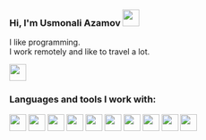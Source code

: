 ### Hi, I'm Usmonali Azamov <img src="https://media.giphy.com/media/hvRJCLFzcasrR4ia7z/giphy.gif" width="30px">

I like programming. <br />
I work remotely and like to travel a lot.

<a herf="https://t.me/Azamov_Usmonali_Blogi"><img src="https://upload.wikimedia.org/wikipedia/commons/thumb/5/5c/Telegram_Messenger.png/640px-Telegram_Messenger.png" width="30px"></a>

### Languages and tools I work with:

<code><img src="https://toppng.com/uploads/preview/html5-grey-black-11609363742cuzy8j6mkq.png" width="30px"></code>
<code><img src="https://www.kindpng.com/picc/m/464-4640184_css3-png-download-css-icon-transparent-png.png" width="30px"></code>
<code><img src="https://www.pngkey.com/png/detail/377-3771917_scss-logo.png" width="30px"></code>
<code><img src="https://toppng.com/uploads/preview/bootstrap-featured-image-bootstrap-3-logo-11563293130teouf93qpu.png" width="30px"></code>
<code><img src="https://mpng.subpng.com/20180411/cvq/kisspng-javascript-html-computer-software-web-browser-watermark-5acdbd54ac19f7.4484983215234327887049.jpg" width="30px"></code>
<code><img src="https://upload.wikimedia.org/wikipedia/commons/thumb/f/fd/JQuery-Logo.svg/2560px-JQuery-Logo.svg.png" width="30px"></code>
<code><img src="https://flyclipart.com/thumb2/react-logo-import-io-221727.png" width="30px"></code>
<code><img src="https://git-scm.com/images/logos/downloads/Git-Logo-2Color.png" width="30px"></code>
<code><img src="https://www.freelogovectors.net/wp-content/uploads/2022/01/notionlogo-freelogovectors.net_.png" width="30px"></code>
<code><img src="http://assets.stickpng.com/thumbs/62c6bc0beee9410fe137d91e.png" width="30px"></code>

